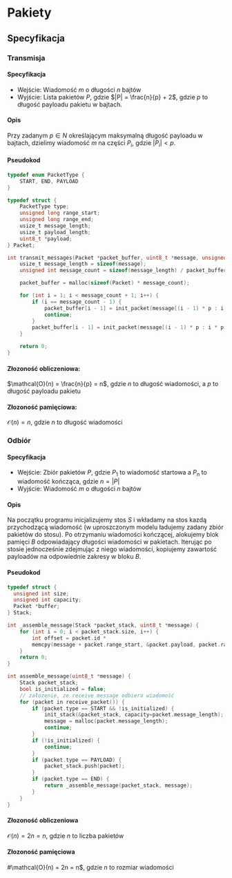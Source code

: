 # Pakiety

## Specyfikacja

### Transmisja

#### Specyfikacja

- Wejście: Wiadomość $m$ o długości $n$ bajtów
- Wyjście: Lista pakietów $P$, gdzie $|P| = \frac{n}{p} + 2$, gdzie $p$ to długość payloadu pakietu w bajtach.

#### Opis

Przy zadanym $p \in N$ określającym maksymalną długość payloadu w bajtach, dzielimy wiadomość $m$ na części $P_i$, gdzie $|P_i| < p$.

#### Pseudokod

```c
typedef enum PacketType {
    START, END, PAYLOAD
}

typedef struct {
    PacketType type;
    unsigned long range_start;
    unsigned long range_end;
    usize_t message_length;
    usize_t payload_length;
    uint8_t *payload;
} Packet;

int transmit_messages(Packet *packet_buffer, uint8_t *message, unsigned int packet_length) {
    usize_t message_length = sizeof(message);
    unsigned int message_count = sizeof(message_length) / packet_buffer + (message_length % packet_length > 0 ? 1 : 0);

    packet_buffer = malloc(sizeof(Packet) * message_count);

    for (int i = 1; i < message_count + 1; i++) {
        if (i == message_count - 1) {
            packet_buffer[i - 1] = init_packet(message[(i - 1) * p : i * p + message_length % packet_count]);
            continue;
        }
        packet_buffer[i - 1] = init_packet(message[(i - 1) * p : i * p + message_length % packet_count]);
    }

    return 0;
}

```

#### Złozoność obliczeniowa:

$\mathcal{O}(n) = \frac{n}{p} = n$, gdzie $n$ to długość wiadomości, a $p$ to długość payloadu pakietu

#### Złozoność pamięciowa:

$\mathcal{O}(n) = n$, gdzie $n$ to długość wiadomości

### Odbiór

#### Specyfikacja

- Wejście: Zbiór pakietów $P$, gdzie $P_1$ to wiadomość startowa a $P_n$ to wiadomość kończąca, gdzie $n = |P|$
- Wyjście: Wiadomość $m$ o długości $n$ bajtów

#### Opis

Na początku programu inicjalizujemy stos $S$ i wkładamy na stos kazdą przychodzącą wiadomość (w uproszczonym modelu ładujemy zadany zbiór pakietów do stosu). Po otrzymaniu wiadomości kończącej, alokujemy blok pamięci $B$ odpowiadający długości wiadomości w pakietach. Iterując po stosie jednocześnie zdejmując z niego wiadomości, kopiujemy zawartość payloadów na odpowiednie zakresy w bloku $B$.

#### Pseudokod

```c
typedef struct {
  unsigned int size;
  unsigned int capacity;
  Packet *buffer;
} Stack;

int _assemble_message(Stack *packet_stack, uint8_t *message) {
    for (int i = 0; i < packet_stack.size, i++) {
        int offset = packet.id *
        memcpy(message + packet.range_start, &packet.payload, packet.range_end - packet.range_start);
    }
    return 0;
}

int assemble_message(uint8_t *message) {
    Stack packet_stack;
    bool is_initialized = false;
    // załozenie, ze receive message odbiera wiadomość
    for (packet in receive_packet()) {
        if (packet.type == START && !is_initialized) {
            init_stack(&packet_stack, capacity=packet.message_length);
            message = malloc(packet.message_length);
            continue;
        }
        if (!is_initialized) {
            continue;
        }
        if (packet.type == PAYLOAD) {
            packet_stack.push(packet);
        }
        if (packet.type == END) {
            return _assemble_message(packet_stack, message);
        }
    }
}
```

#### Złozoność obliczeniowa

$\mathcal{O}(n) = 2n = n$, gdzie $n$ to liczba pakietów

#### Złozoność pamięciowa

#\mathcal{O}(n) = 2n = n$, gdzie $n$ to rozmiar wiadomości
